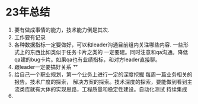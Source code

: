 23年总结
===

1. 要有做成事情的能力，技术能力倒是其次. 
2. 工作要有记录
3. 各种数据指标一定要做好，可以和leader沟通目前组内关注哪些内容. 一些形式上的东西比如类似于任务卡片之类的 一定要建。同时注意和qa沟通。降低qa建的bug卡片。如果qa也有业绩指标，和对方leader直接聊。
4. 跟leader一定要搞好关系 艹
5. 给自己一个职业规划，第一个业务上进行一定的深度挖掘 每周一篇业务相关的报告。技术广度的探索， 解决方案的探索。技术深度的探索，要能做到看到主流类库就有大体的实现思路，工程质量和稳定性建设。自动化测试 持续集成
6. 